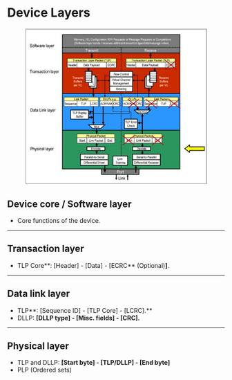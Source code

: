 # Device Layers

<div data-full-width="false">

<figure><img src="../../../.gitbook/assets/0321156307_ch11lev1sec4_image01.jpeg" alt=""><figcaption></figcaption></figure>

</div>

## Device core / Software layer

* Core functions of the device.

***

## Transaction layer

* TLP Core\*\*: \[Header] - \[Data] - \[ECRC\*\* (Optional)**]**.

***

## Data link layer

* TLP\*\*: \[Sequence ID] - \[TLP Core] - \[LCRC].\*\*
* DLLP: **\[DLLP type] - \[Misc. fields] - \[CRC].**

***

## Physical layer

* TLP and DLLP: **\[Start byte] - \[TLP/DLLP] - \[End byte]**
* PLP (Ordered sets)
